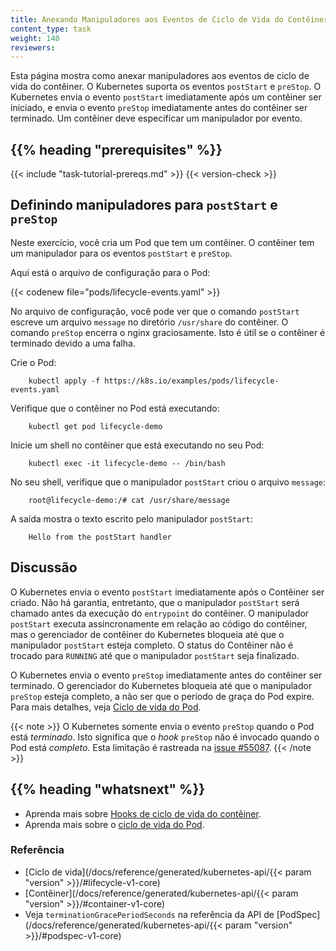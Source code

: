 ```yaml
---
title: Anexando Manipuladores aos Eventos de Ciclo de Vida do Contêiner
content_type: task
weight: 140
reviewers:
---
```


<!-- overview -->

Esta página mostra como anexar manipuladores aos eventos de ciclo de vida do contêiner. 
O Kubernetes suporta os eventos `postStart` e `preStop`. O Kubernetes envia o evento 
`postStart` imediatamente após um contêiner ser iniciado, 
e envia o evento `preStop` imediatamente antes do contêiner ser terminado. 
Um contêiner deve especificar um manipulador por evento.




## {{% heading "prerequisites" %}}


{{< include "task-tutorial-prereqs.md" >}} {{< version-check >}}


<!-- steps -->

## Definindo manipuladores para `postStart` e `preStop`

Neste exercício, você cria um Pod que tem um contêiner. 
O contêiner tem um manipulador para os eventos `postStart` e `preStop`.

Aqui está o arquivo de configuração para o Pod:

{{< codenew file="pods/lifecycle-events.yaml" >}}

No arquivo de configuração, você pode ver que o comando `postStart` escreve um arquivo 
`message` no diretório `/usr/share` do contêiner. 
O comando `preStop` encerra o nginx graciosamente. 
Isto é útil se o contêiner é terminado devido a uma falha. 

Crie o Pod:

```shell
    kubectl apply -f https://k8s.io/examples/pods/lifecycle-events.yaml
```

Verifique que o contêiner no Pod está executando:

```shell
    kubectl get pod lifecycle-demo
```

Inicie um shell no contêiner que está executando no seu Pod:

```shell
    kubectl exec -it lifecycle-demo -- /bin/bash
```

No seu shell, verifique que o manipulador `postStart` criou o arquivo `message`:

```shell
    root@lifecycle-demo:/# cat /usr/share/message
```

A saída mostra o texto escrito pelo manipulador `postStart`: 

```shell
    Hello from the postStart handler
```

<!-- discussion -->

## Discussão

O Kubernetes envia o evento `postStart` imediatamente após o Contêiner ser criado. 
Não há garantia, entretanto, que o manipulador `postStart` será chamado antes 
da execução do `entrypoint` do contêiner. O manipulador `postStart` executa 
assincronamente em relação ao código do contêiner, mas o gerenciador de contêiner do Kubernetes 
bloqueia até que o manipulador `postStart` esteja completo. O status do Contêiner 
não é trocado para `RUNNING` até que o manipulador `postStart` seja finalizado.

O Kubernetes envia o evento `preStop` imediatamente antes do contêiner ser terminado. 
O gerenciador do Kubernetes bloqueia até que o manipulador `preStop` esteja completo, 
a não ser que o período de graça do Pod expire. Para mais detalhes, 
veja [Ciclo de vida do Pod](/docs/concepts/workloads/pods/pod-lifecycle/).

{{< note >}}
O Kubernetes somente envia o evento `preStop` quando o Pod está *terminado*.
Isto significa que o _hook_ `preStop` não é invocado quando o Pod está *completo*. 
Esta limitação é rastreada na [issue #55087](https://github.com/kubernetes/kubernetes/issues/55807).
{{< /note >}}




## {{% heading "whatsnext" %}}


* Aprenda mais sobre [Hooks de ciclo de vida do contêiner](/pt-br/docs/concepts/containers/container-lifecycle-hooks/).
* Aprenda mais sobre o [ciclo de vida do Pod](/docs/concepts/workloads/pods/pod-lifecycle/).


### Referência

* [Ciclo de vida](/docs/reference/generated/kubernetes-api/{{< param "version" >}}/#lifecycle-v1-core)
* [Contêiner](/docs/reference/generated/kubernetes-api/{{< param "version" >}}/#container-v1-core)
* Veja `terminationGracePeriodSeconds` na referência da API de [PodSpec](/docs/reference/generated/kubernetes-api/{{< param "version" >}}/#podspec-v1-core)




